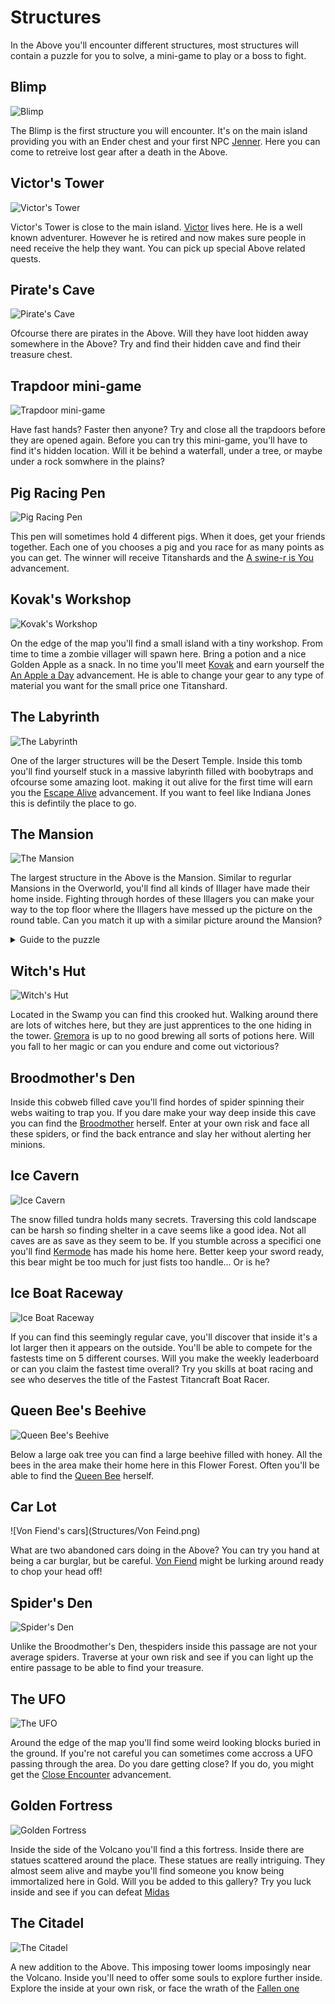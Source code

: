 # Structures

In the Above you'll encounter different structures, most structures will contain a puzzle for you to solve, a mini-game to play or a boss to fight.

## Blimp

![Blimp](Structures/Blimp.png)

The Blimp is the first structure you will encounter. It's on the main island providing you with an Ender chest and your first NPC [Jenner](bosses.md#jenner). Here you can come to retreive lost gear after a death in the Above.

## Victor's Tower

![Victor's Tower](Structures/Victor.png)

Victor's Tower is close to the main island. [Victor](bosses.md#Victor) lives here. He is a well known adventurer. However he is retired and now makes sure people in need receive the help they want. You can pick up special Above related quests.

## Pirate's Cave

![Pirate's Cave](Structures/Pirate_Cave.png)

Ofcourse there are pirates in the Above. Will they have loot hidden away somewhere in the Above? Try and find their hidden cave and find their treasure chest.

## Trapdoor mini-game

![Trapdoor mini-game](Structures/Trapdoor.png)

Have fast hands? Faster then anyone? Try and close all the trapdoors before they are opened again. Before you can try this mini-game, you'll have to find it's hidden location. Will it be behind a waterfall, under a tree, or maybe under a rock somwhere in the plains?

## Pig Racing Pen

![Pig Racing Pen](Structures/Pig_Race.png)

This pen will sometimes hold 4 different pigs. When it does, get your friends together. Each one of you chooses a pig and you race for as many points as you can get. The winner will receive Titanshards and the [A swine-r is You](advancements.md#a-swine-r-is-you) advancement.

## Kovak's Workshop

![Kovak's Workshop](Structures/Kovak.png)

On the edge of the map you'll find a small island with a tiny workshop. From time to time a zombie villager will spawn here. Bring a potion and a nice Golden Apple as a snack. In no time you'll meet [Kovak](bosses.md#kovak) and earn yourself the [An Apple a Day](advancements.md#an-apple-a-day) advancement. He is able to change your gear to any type of material you want for the small price one Titanshard.

## The Labyrinth

![The Labyrinth](Structures/Pyramid.png)

One of the larger structures will be the Desert Temple. Inside this tomb you'll find yourself stuck in a massive labyrinth filled with boobytraps and ofcourse some amazing loot. making it out alive for the first time will earn you the [Escape Alive](advancements.md#escape-alive) advancement. If you want to feel like Indiana Jones this is defintily the place to go.

## The Mansion

![The Mansion](Structures/Mansion.png)

The largest structure in the Above is the Mansion. Similar to regurlar Mansions in the Overworld, you'll find all kinds of Illager have made their home inside. Fighting through hordes of these Illagers you can make your way to the top floor where the Illagers have messed up the picture on the round table. Can you match it up with a similar picture around the Mansion?

<details>
  <summary>Guide to the puzzle</summary>
  
  <img src="/Titancraft-Above-Wiki/Structures/Mansion_Key.png" alt="Mansion Guide" />
</details>

## Witch's Hut

![Witch's Hut](Structures/Witch_Hut.png)

Located in the Swamp you can find this crooked hut. Walking around there are lots of witches here, but they are just apprentices to the one hiding in the tower. [Gremora](bosses.md#gremora) is up to no good brewing all sorts of potions here. Will you fall to her magic or can you endure and come out victorious?

## Broodmother's Den

Inside this cobweb filled cave you'll find hordes of spider spinning their webs waiting to trap you. If you dare make your way deep inside this cave you can find the [Broodmother](bosses.md#broodmother) herself. Enter at your own risk and face all these spiders, or find the back entrance and slay her without alerting her minions.

## Ice Cavern

![Ice Cavern](Structures/Kermode.png)

The snow filled tundra holds many secrets. Traversing this cold landscape can be harsh so finding shelter in a cave seems like a good idea. Not all caves are as save as they seem to be. If you stumble across a specifici one you'll find [Kermode](bosses.md#kermode) has made his home here. Better keep your sword ready, this bear might be too much for just fists too handle... Or is he?

## Ice Boat Raceway

![Ice Boat Raceway](Structures/Boat_Race.png)

If you can find this seemingly regular cave, you'll discover that inside it's a lot larger then it appears on the outside. You'll be able to compete for the fastests time on 5 different courses. Will you make the weekly leaderboard or can you claim the fastest time overall? Try you skills at boat racing and see who deserves the title of the Fastest Titancraft Boat Racer.

## Queen Bee's Beehive

![Queen Bee's Beehive](Structures/Queen-Bee.png)

Below a large oak tree you can find a large beehive filled with honey. All the bees in the area make their home here in this Flower Forest. Often you'll be able to find the [Queen Bee](bosses.md#bee-queen) herself.

## Car Lot

![Von Fiend's cars](Structures/Von Feind.png)

What are two abandoned cars doing in the Above? You can try you hand at being a car burglar, but be careful. [Von Fiend](bosses.md#von-fiend) might be lurking around ready to chop your head off!

## Spider's Den

![Spider's Den](Structures/Spider_Den.png)

Unlike the Broodmother's Den, thespiders inside this passage are not your average spiders. Traverse at your own risk and see if you can light up the entire passage to be able to find your treasure.

## The UFO

![The UFO](Structures/UFO.png)

Around the edge of the map you'll find some weird looking blocks buried in the ground. If you're not careful you can sometimes come accross a UFO passing through the area. Do you dare getting close? If you do, you might get the [Close Encounter](advancements.md#close-encounter) advancement.

## Golden Fortress

![Golden Fortress](Structures/Midas.png)

Inside the side of the Volcano you'll find a this fortress. Inside there are statues scattered around the place. These statues are really intriguing. They almost seem alive and maybe you'll find someone you know being immortalized here in Gold. Will you be added to this gallery? Try you luck inside and see if you can defeat [Midas](bosses.md#midas)

## The Citadel

![The Citadel](Arenas/Fallen_One.png)

A new addition to the Above. This imposing tower looms imposingly near the Volcano. Inside you'll need to offer some souls to explore further inside. Explore the inside at your own risk, or face the wrath of the [Fallen one](bosses.md#fallen-one)
